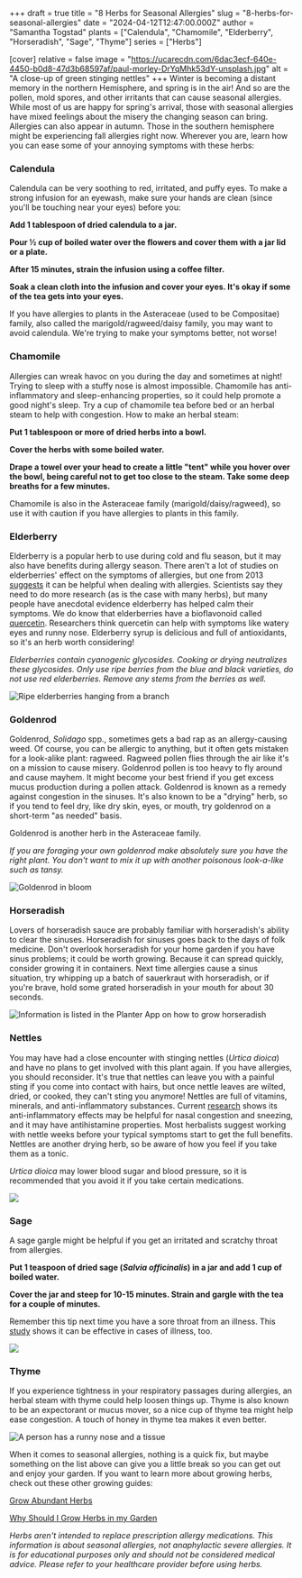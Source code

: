 +++
draft = true
title = "8 Herbs for Seasonal Allergies"
slug = "8-herbs-for-seasonal-allergies"
date = "2024-04-12T12:47:00.000Z"
author = "Samantha Togstad"
plants = ["Calendula", "Chamomile", "Elderberry", "Horseradish", "Sage", "Thyme"]
series = ["Herbs"]

[cover]
relative = false
image = "https://ucarecdn.com/6dac3ecf-640e-4450-b0d8-47d3b68597af/paul-morley-DrYqMhk53dY-unsplash.jpg"
alt = "A close-up of green stinging nettles"
+++
Winter is becoming a distant memory in the northern Hemisphere, and spring is in the air! And so are the pollen, mold spores, and other irritants that can cause seasonal allergies. While most of us are happy for spring's arrival, those with seasonal allergies have mixed feelings about the misery the changing season can bring. Allergies can also appear in autumn. Those in the southern hemisphere might be experiencing fall allergies right now. Wherever you are, learn how you can ease some of your annoying symptoms with these herbs: 

### Calendula

Calendula can be very soothing to red, irritated, and puffy eyes. To make a strong infusion for an eyewash, make sure your hands are clean (since you'll be touching near your eyes) before you: 

 **Add 1 tablespoon of dried calendula to a jar.**

**Pour ½ cup of boiled water over the flowers and cover them with a jar lid or a plate.**

**After 15 minutes, strain the infusion using a coffee filter.**  

**Soak a clean cloth into the infusion and cover your eyes. It's okay if some of the tea gets into your eyes.** 

If you have allergies to plants in the Asteraceae (used to be Compositae) family, also called the marigold/ragweed/daisy family, you may want to avoid calendula. We're trying to make your symptoms better, not worse! 

### Chamomile

Allergies can wreak havoc on you during the day and sometimes at night! Trying to sleep with a stuffy nose is almost impossible. Chamomile has anti-inflammatory and sleep-enhancing properties, so it could help promote a good night's sleep. Try a cup of chamomile tea before bed or an herbal steam to help with congestion. How to make an herbal steam:

**Put 1 tablespoon or more of dried herbs into a bowl.** 

**Cover the herbs with some boiled water.** 

**Drape a towel over your head to create a little "tent" while you hover over the bowl, being careful not to get too close to the steam. Take some deep breaths for a few minutes.**  

Chamomile is also in the Asteraceae family (marigold/daisy/ragweed), so use it with caution if you have allergies to plants in this family. 

### Elderberry

Elderberry is a popular herb to use during cold and flu season, but it may also have benefits during allergy season. There aren't a lot of studies on elderberries' effect on the symptoms of allergies, but one from 2013 [suggests](https://www.ncbi.nlm.nih.gov/pmc/articles/PMC3845706/) it can be helpful when dealing with allergies. Scientists say they need to do more research (as is the case with many herbs), but many people have anecdotal evidence elderberry has helped calm their symptoms. We do know that elderberries have a bioflavonoid called [quercetin](https://www.mountsinai.org/health-library/supplement/quercetin#:~:text=Allergies%2C%20asthma%2C%20hay%20fever%20and%20hives&text=As%20a%20result%2C%20researchers%20think,that%20it%20works%20in%20humans.). Researchers think quercetin can help with symptoms like watery eyes and runny nose. Elderberry syrup is delicious and full of antioxidants, so it's an herb worth considering! 

*Elderberries contain cyanogenic glycosides.  Cooking or drying neutralizes these glycosides.  Only use ripe berries from the blue and black varieties, do not use red elderberries. Remove any stems from the berries as well.*

![Ripe elderberries hanging from a branch](https://ucarecdn.com/575fff3f-01a2-414e-b921-0b6d5daf6813/dieter-k-9ADj6WwEh1I-unsplash.jpg)

### Goldenrod

Goldenrod, *Solidago* spp., sometimes gets a bad rap as an allergy-causing weed. Of course, you can be allergic to anything, but it often gets mistaken for a look-alike plant: ragweed. Ragweed pollen flies through the air like it's on a mission to cause misery. Goldenrod pollen is too heavy to fly around and cause mayhem. It might become your best friend if you get excess mucus production during a pollen attack. Goldenrod is known as a remedy against congestion in the sinuses. It's also known to be a "drying" herb, so if you tend to feel dry, like dry skin, eyes, or mouth, try goldenrod on a short-term "as needed" basis.  

Goldenrod is another herb in the Asteraceae family.

*If you are foraging your own goldenrod make absolutely sure you have the right plant. You don't want to mix it up with another poisonous look-a-like such as tansy.* 

![Goldenrod in bloom ](https://ucarecdn.com/ba913098-4383-433d-8ec1-b342428a0ed4/olli-kilpi-PYoM9Apn8Pc-unsplash.jpg)

### Horseradish

Lovers of horseradish sauce are probably familiar with horseradish's ability to clear the sinuses. Horseradish for sinuses goes back to the days of folk medicine. Don't overlook horseradish for your home garden if you have sinus problems; it could be worth growing. Because it can spread quickly, consider growing it in containers. Next time allergies cause a sinus situation, try whipping up a batch of sauerkraut with horseradish, or if you're brave, hold some grated horseradish in your mouth for about 30 seconds. 

![Information is listed in the Planter App on how to grow horseradish](https://ucarecdn.com/d65846f2-d0df-4d68-bcfc-5742d04192cc/horseradish-1.jpg "Find more information on how to grow horseradish in the Planter App")

### Nettles

You may have had a close encounter with stinging nettles (*Urtica dioica*) and have no plans to get involved with this plant again. If you have allergies, you should reconsider. It's true that nettles can leave you with a painful sting if you come into contact with hairs, but once nettle leaves are wilted, dried, or cooked, they can't sting you anymore! Nettles are full of vitamins, minerals, and anti-inflammatory substances. Current [research](https://www.mountsinai.org/health-library/herb/stinging-nettle) shows its anti-inflammatory effects may be helpful for nasal congestion and sneezing, and it may have antihistamine properties. Most herbalists suggest working with nettle weeks before your typical symptoms start to get the full benefits. Nettles are another drying herb, so be aware of how you feel if you take them as a tonic.

*Urtica dioica* may lower blood sugar and blood pressure, so it is recommended that you avoid it if you take certain medications.  

![](https://ucarecdn.com/cf326850-a5a2-489a-86ff-4ce8fc0d9b01/mike-erskine-MfyZjCSN4iY-unsplash.jpg)

### Sage

A sage gargle might be helpful if you get an irritated and scratchy throat from allergies. 

**Put 1 teaspoon of dried sage (*Salvia officinalis*) in a jar and add 1 cup of boiled water.** 

**Cover the jar and steep for 10-15 minutes. Strain and gargle with the tea for a couple of minutes.**

Remember this tip next time you have a sore throat from an illness. This [study](https://pubmed.ncbi.nlm.nih.gov/16504956/) shows it can be effective in cases of illness, too. 

![](https://ucarecdn.com/f8f5c761-18b0-4bf8-b3b9-d19be812e7ca/babette-landmesser-ked7OTkMNC0-unsplash.jpg)

### Thyme

If you experience tightness in your respiratory passages during allergies, an herbal steam with thyme could help loosen things up. Thyme is also known to be an expectorant or mucus mover, so a nice cup of thyme tea might help ease congestion. A touch of honey in thyme tea makes it even better. 

![A person has a runny nose and a tissue](https://ucarecdn.com/12f3aaaa-9c74-4801-b776-75e6ecd6914c/brittany-colette--CDN2nTKfrA-unsplash.jpg)

When it comes to seasonal allergies, nothing is a quick fix, but maybe something on the list above can give you a little break so you can get out and enjoy your garden. If you want to learn more about growing herbs, check out these other growing guides:

[Grow Abundant Herbs](https://blog.planter.garden/posts/grow-abundant-herbs/)

[Why Should I Grow Herbs in my Garden](https://blog.planter.garden/posts/why-grow-herbs/)

[](https://blog.planter.garden/posts/why-grow-herbs/)

*Herbs aren't intended to replace prescription allergy medications. This information is about seasonal allergies, not anaphylactic severe allergies. It is for educational purposes only and should not be considered medical advice. Please refer to your healthcare provider before using herbs.*
